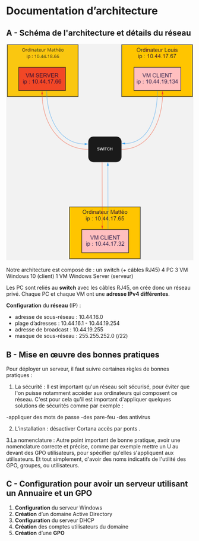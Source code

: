 # Documentation d’architecture

## A - Schéma de l'architecture et détails du réseau

![img](resources/images/screens/schema.png)

Notre architecture est composé de :
un switch (+ câbles RJ45)
4 PC
3 VM Windows 10 (client)
1 VM Windows Server (serveur)

Les PC sont reliés au **switch** avec les câbles RJ45, on crée donc un réseau privé. Chaque PC et chaque VM ont une **adresse IPv4 différentes**.

**Configuration** du **réseau** (IP) :

- adresse de sous-réseau : 10.44.16.0
- plage d’adresses : 10.44.16.1 - 10.44.19.254
- adresse de broadcast : 10.44.19.255
- masque de sous-réseau : 255.255.252.0 (/22)

## B - Mise en œuvre des bonnes pratiques

Pour déployer un serveur, il faut suivre certaines règles de bonnes pratiques :

1. La sécurité :
Il est important qu'un réseau soit sécurisé, pour éviter que l'on puisse notamment accéder aux ordinateurs qui composent ce réseau. C'est pour cela qu'il est important d'appliquer quelques solutions de sécurités comme par exemple : 

-appliquer des mots de passe 
-des pare-feu
-des antivirus

2. L'installation :
désactiver Cortana 
accès par ponts .

3.La nomenclature :
Autre point important de bonne pratique, avoir une nomenclature correcte et précise, comme par exemple mettre un U au devant des GPO utilisateurs, pour spécifier qu'elles s'appliquent aux utilisateurs. Et tout simplement, d'avoir des noms indicatifs de l'utilité des GPO, groupes, ou utilisateurs.

## C - **Configuration** pour avoir un serveur utilisant un Annuaire et un GPO

1. **Configuration** du serveur Windows
2. **Création** d’un domaine Active Directory
3. **Configuration** du serveur DHCP
4. **Création** des comptes utilisateurs du domaine
5. **Création** d’une **GPO**
